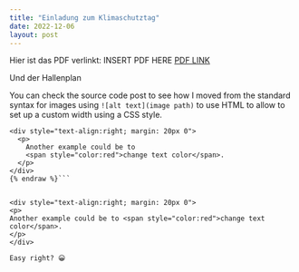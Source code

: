```yaml
---
title: "Einladung zum Klimaschutztag"
date: 2022-12-06
layout: post
---
```


Hier ist das PDF verlinkt: 
INSERT PDF HERE
[PDF LINK](assets/dummy.pdf)

Und der Hallenplan


You can check the source code  post to see how I moved from the standard syntax for images using `![alt text](image path)` to use HTML to allow to set up a custom width using a CSS style.

```html{% raw %}
<div style="text-align:right; margin: 20px 0">
  <p>
    Another example could be to 
    <span style="color:red">change text color</span>.
  </p>
</div>
{% endraw %}```


<div style="text-align:right; margin: 20px 0">
<p>
Another example could be to <span style="color:red">change text color</span>.
</p>
</div>

Easy right? 😀
